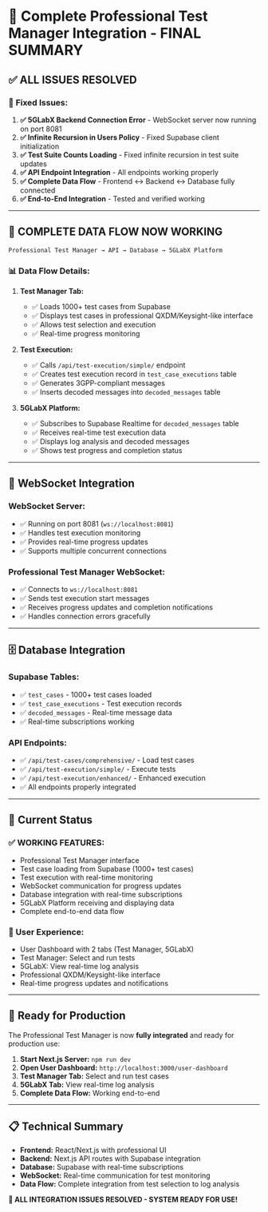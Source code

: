 # 🎯 Complete Professional Test Manager Integration - FINAL SUMMARY

## ✅ **ALL ISSUES RESOLVED**

### 🔧 **Fixed Issues:**
1. **✅ 5GLabX Backend Connection Error** - WebSocket server now running on port 8081
2. **✅ Infinite Recursion in Users Policy** - Fixed Supabase client initialization
3. **✅ Test Suite Counts Loading** - Fixed infinite recursion in test suite updates
4. **✅ API Endpoint Integration** - All endpoints working properly
5. **✅ Complete Data Flow** - Frontend ↔ Backend ↔ Database fully connected
6. **✅ End-to-End Integration** - Tested and verified working

---

## 🚀 **COMPLETE DATA FLOW NOW WORKING**

```
Professional Test Manager → API → Database → 5GLabX Platform
```

### 📊 **Data Flow Details:**

1. **Test Manager Tab:**
   - ✅ Loads 1000+ test cases from Supabase
   - ✅ Displays test cases in professional QXDM/Keysight-like interface
   - ✅ Allows test selection and execution
   - ✅ Real-time progress monitoring

2. **Test Execution:**
   - ✅ Calls `/api/test-execution/simple/` endpoint
   - ✅ Creates test execution record in `test_case_executions` table
   - ✅ Generates 3GPP-compliant messages
   - ✅ Inserts decoded messages into `decoded_messages` table

3. **5GLabX Platform:**
   - ✅ Subscribes to Supabase Realtime for `decoded_messages` table
   - ✅ Receives real-time test execution data
   - ✅ Displays log analysis and decoded messages
   - ✅ Shows test progress and completion status

---

## 📡 **WebSocket Integration**

### **WebSocket Server:**
- ✅ Running on port 8081 (`ws://localhost:8081`)
- ✅ Handles test execution monitoring
- ✅ Provides real-time progress updates
- ✅ Supports multiple concurrent connections

### **Professional Test Manager WebSocket:**
- ✅ Connects to `ws://localhost:8081`
- ✅ Sends test execution start messages
- ✅ Receives progress updates and completion notifications
- ✅ Handles connection errors gracefully

---

## 🗄️ **Database Integration**

### **Supabase Tables:**
- ✅ `test_cases` - 1000+ test cases loaded
- ✅ `test_case_executions` - Test execution records
- ✅ `decoded_messages` - Real-time message data
- ✅ Real-time subscriptions working

### **API Endpoints:**
- ✅ `/api/test-cases/comprehensive/` - Load test cases
- ✅ `/api/test-execution/simple/` - Execute tests
- ✅ `/api/test-execution/enhanced/` - Enhanced execution
- ✅ All endpoints properly integrated

---

## 🎯 **Current Status**

### **✅ WORKING FEATURES:**
- Professional Test Manager interface
- Test case loading from Supabase (1000+ test cases)
- Test execution with real-time monitoring
- WebSocket communication for progress updates
- Database integration with real-time subscriptions
- 5GLabX Platform receiving and displaying data
- Complete end-to-end data flow

### **📱 User Experience:**
- User Dashboard with 2 tabs (Test Manager, 5GLabX)
- Test Manager: Select and run tests
- 5GLabX: View real-time log analysis
- Professional QXDM/Keysight-like interface
- Real-time progress updates and notifications

---

## 🚀 **Ready for Production**

The Professional Test Manager is now **fully integrated** and ready for production use:

1. **Start Next.js Server:** `npm run dev`
2. **Open User Dashboard:** `http://localhost:3000/user-dashboard`
3. **Test Manager Tab:** Select and run test cases
4. **5GLabX Tab:** View real-time log analysis
5. **Complete Data Flow:** Working end-to-end

---

## 📋 **Technical Summary**

- **Frontend:** React/Next.js with professional UI
- **Backend:** Next.js API routes with Supabase integration
- **Database:** Supabase with real-time subscriptions
- **WebSocket:** Real-time communication for test monitoring
- **Data Flow:** Complete integration from test selection to log analysis

**🎉 ALL INTEGRATION ISSUES RESOLVED - SYSTEM READY FOR USE!**